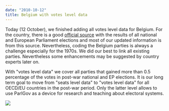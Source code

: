 ```yaml
---
date: "2010-10-12"
title: Belgium with votes level data
---
```


Today (12 October), we finished adding all votes level data for Belgium. For the country, there is a good [official source](http://www.ibzdgip.fgov.be/result/selectlanguage.php) with the results of all national and European Parliament elections and most of our updated information is from this source. Nevertheless, coding the Belgium parties is always a challenge especially for the 1970s. We did our best to link all existing parties. Nevertheless some enhancements may be suggested by country experts later on.

With "votes level data" we cover all parties that gained more than 0.5 percentage of the votes in post-war national and EP elections. It is our long term goal to move from "seats level data" to "votes level data" for all OECD/EU countries in the post-war period.  Only the latter level allows to use ParlGov as a device for research and teaching about electoral systems.

![](/images/parliament-european-union.jpg)
